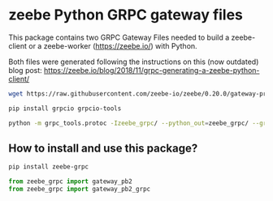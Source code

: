 # zeebe Python GRPC gateway files

This package contains two GRPC Gateway Files needed to build a zeebe-client or a zeebe-worker (https://zeebe.io/) 
with Python.

Both files were generated following the instructions on this (now outdated) blog post:
https://zeebe.io/blog/2018/11/grpc-generating-a-zeebe-python-client/

```bash
wget https://raw.githubusercontent.com/zeebe-io/zeebe/0.20.0/gateway-protocol/src/main/proto/gateway.proto

pip install grpcio grpcio-tools

python -m grpc_tools.protoc -Izeebe_grpc/ --python_out=zeebe_grpc/ --grpc_python_out=zeebe_grpc/ ./gateway.proto
```

## How to install and use this package?

```bash
pip install zeebe-grpc
```
```python
from zeebe_grpc import gateway_pb2
from zeebe_grpc import gateway_pb2_grpc
```